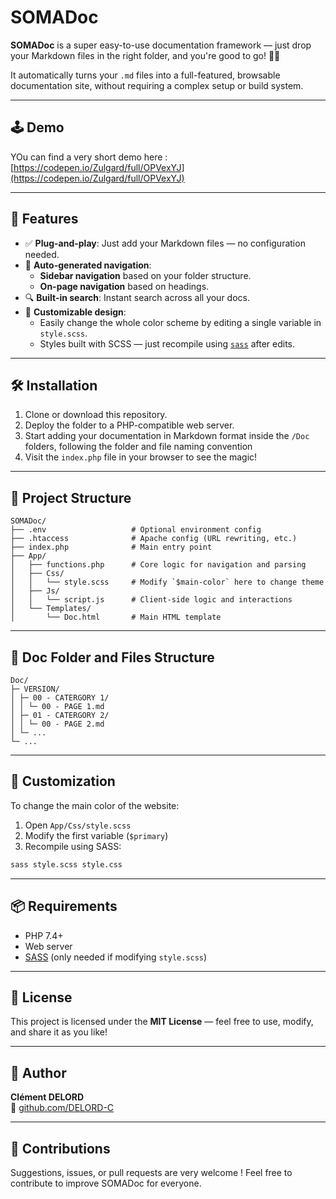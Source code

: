 
# SOMADoc

**SOMADoc** is a super easy-to-use documentation framework — just drop your Markdown files in the right folder, and you're good to go! 🧾✨

It automatically turns your `.md` files into a full-featured, browsable documentation site, without requiring a complex setup or build system.

---

## 🕹️ Demo

YOu can find a very short demo here : [https://codepen.io/Zulgard/full/OPVexYJ](https://codepen.io/Zulgard/full/OPVexYJ)

---

## 🚀 Features

- ✅ **Plug-and-play**: Just add your Markdown files — no configuration needed.
- 🧭 **Auto-generated navigation**: 
  - **Sidebar navigation** based on your folder structure.
  - **On-page navigation** based on headings.
- 🔍 **Built-in search**: Instant search across all your docs.
- 🎨 **Customizable design**:
  - Easily change the whole color scheme by editing a single variable in `style.scss`.
  - Styles built with SCSS — just recompile using [`sass`](https://sass-lang.com/install) after edits.

---

## 🛠 Installation

1. Clone or download this repository.
2. Deploy the folder to a PHP-compatible web server.
3. Start adding your documentation in Markdown format inside the `/Doc` folders, following the folder and file naming convention 
4. Visit the `index.php` file in your browser to see the magic!

___

## 📁 Project Structure

```
SOMADoc/
├── .env                   # Optional environment config
├── .htaccess              # Apache config (URL rewriting, etc.)
├── index.php              # Main entry point
├── App/
│   ├── functions.php      # Core logic for navigation and parsing
│   ├── Css/
│   │   └── style.scss     # Modify `$main-color` here to change theme
│   ├── Js/
│   │   └── script.js      # Client-side logic and interactions
│   └── Templates/
│       └── Doc.html       # Main HTML template
```

---

## 📁 Doc Folder and Files Structure

```
Doc/
├─ VERSION/
│ ├─ 00 - CATERGORY 1/
│ │ └─ 00 - PAGE 1.md
│ ├─ 01 - CATERGORY 2/
│ │ └─ 00 - PAGE 2.md
│ └─ ...
└─ ...
```

___

## 🎨 Customization

To change the main color of the website:

1. Open `App/Css/style.scss`
2. Modify the first variable (`$primary`)
3. Recompile using SASS:

```bash
sass style.scss style.css
```

---

## 📦 Requirements

- PHP 7.4+
- Web server
- [SASS](https://sass-lang.com/) (only needed if modifying `style.scss`)

---

## 📄 License

This project is licensed under the **MIT License** — feel free to use, modify, and share it as you like!

---

## 👤 Author

**Clément DELORD**  
🔗 [github.com/DELORD-C](https://github.com/DELORD-C)

---

## 🙌 Contributions

Suggestions, issues, or pull requests are very welcome ! Feel free to contribute to improve SOMADoc for everyone.